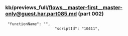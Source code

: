 ### kb/previews_full/flows__master-first__master-only@guest.har.part085.md (part 002)

```md
 "functionName": "",
                      "scriptId": "10411",
 
```

```
